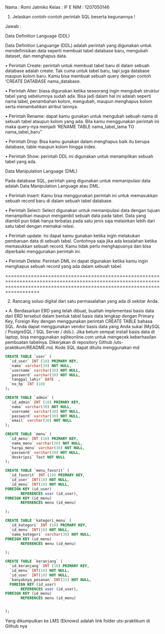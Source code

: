Nama : Romi Jatmiko
Kelas : IF E
NIM : 1207050146



1.	Jelaskan contoh-contoh perintah SQL beserta kegunannya !


Jawab :


Data Definition Language (DDL)



Data Definition Languange (DDL) adalah perintah yang digunakan untuk mendefinisikan data seperti membuat tabel database baru, mengubah dataset, dan menghapus data.




•	Perintah Create: perintah untuk membuat tabel baru di dalam sebuah database adalah create. Tak cuma untuk tabel baru, tapi juga database maupun kolom baru. Kamu bisa membuat sebuah query dengan contoh ‘CREATE DATABASE nama_database.



•	Perintah Alter: biasa digunakan ketika seseorang ingin mengubah struktur tabel yang sebelumnya sudah ada. Bisa jadi dalam hal ini adalah seperti nama tabel, penambahan kolom, mengubah, maupun menghapus kolom serta menambahkan atribut lainnya.



•	Perintah Rename: dapat kamu gunakan untuk mengubah sebuah nama di sebuah tabel ataupun kolom yang ada. Bila kamu menggunakan perintah ini maka query-nya menjadi ‘RENAME TABLE nama_tabel_lama TO nama_tabel_baru”



•	Perintah Drop: Bisa kamu gunakan dalam menghapus baik itu berupa database, table maupun kolom hingga index.



•	Perintah Show: perintah DDL ini digunakan untuk menampilkan sebuah tabel yang ada.





Data Manipulation Language (DML)




Pada database SQL, perintah yang digunakan untuk memanipulasi data adalah Data Manipulation Language atau DML.



•	Perintah Insert: Kamu bisa menggunakan perintah ini untuk memasukkan sebuah record baru di dalam sebuah tabel database.



•	Perintah Select: Select digunakan untuk memanipulasi data dengan tujuan menampilkan maupun mengambil sebuah data pada tabel. Data yang diambil pun tidak hanya terbatas pada satu jenis saja melainkan lebih dari satu tabel dengan memakai relasi.



•	Perintah update: Ini dapat kamu gunakan ketika ingin melakukan pembaruan data di sebuah tabel. Contohnya saja jika ada kesalahan ketika memasukkan sebuah record. Kamu tidak perlu menghapusnya dan bisa diperbaiki menggunakan perintah ini.



•	Perintah Delete: Perintah DML ini dapat digunakan ketika kamu ingin menghapus sebuah record yang ada dalam sebuah tabel.



==============================================================================================================================================================================




2. Rancang solusi digital dari satu permasalahan yang ada di sekitar Anda.




•	A. Berdasarkan ERD yang telah dibuat, buatlah implementasi basis data dari ERD tersebut dalam bentuk tabel basis data lengkap dengan Primary Key, Foreign Key dengan menggunakan perintah CREATE TABLE bahasa SQL. Anda dapat menggunakan vendor basis data yang Anda sukai (MySQL / PostgreSQL / SQL Server / dsb.). Jika belum sempat install basis data di laptop, bisa menggunakan sqliteonline.com untuk mengecek keberhasilan pembuatan tabelnya.
Dikerjakan di repository Github /uts-praktikum/README.md. Kode SQL dapat ditulis menggunakan md 




```sql
CREATE TABLE `user` (
  `id_user` INT (10) PRIMARY KEY,
  `nama` varchar(30) NOT NULL,
  `username` varchar(30) NOT NULL,
  `password` varchar(30) NOT NULL,
  `tanggal_lahir` DATE  ,
  `no_hp` INT (10)
);

CREATE TABLE `admin` (
  `id_admin` INT (10) PRIMARY KEY,
  `nama` varchar(30) NOT NULL,
  `username` varchar(30) NOT NULL,
  `password` varchar(30) NOT NULL,
  `email` varchar(30) NOT NULL
);

CREATE TABLE `menu` (
  `id_menu` INT (10) PRIMARY KEY,
  `nama_menu` varchar(30) NOT NULL,
  `harga_menu` varchar(30) NOT NULL,
  `password` varchar(30) NOT NULL,
  `deskripsi` Text NOT NULL
);

CREATE TABLE `menu_favorit` (
  `id_favorit` INT (10) PRIMARY KEY,
  `id_user` INT(10) NOT NULL,
  `id_menu` INT(10) NOT NULL,
FOREIGN KEY (id_user)
       REFERENCES user (id_user), 
FOREIGN KEY (id_menu)
       REFERENCES menu (id_menu) 

);

CREATE TABLE `kategori_menu` (
  `id_kategori` INT (10) PRIMARY KEY,
  `id_menu` INT(10) NOT NULL,
  `nama_kategori` varchar(30) NOT NULL,
FOREIGN KEY (id_menu)
       REFERENCES menu (id_menu) 

);

CREATE TABLE `keranjang` (
  `id_keranjang` INT (10) PRIMARY KEY,
  `id_menu` INT(10) NOT NULL,
  `id_user` INT(10) NOT NULL,
  `banyaknya_pesanan` INT(15) NOT NULL,
  FOREIGN KEY (id_user)
       REFERENCES user (id_user), 
FOREIGN KEY (id_menu)
       REFERENCES menu (id_menu) 


);

```


Yang dikumpulkan ke LMS (Eknows) adalah link folder uts-praktikum di Github nya

